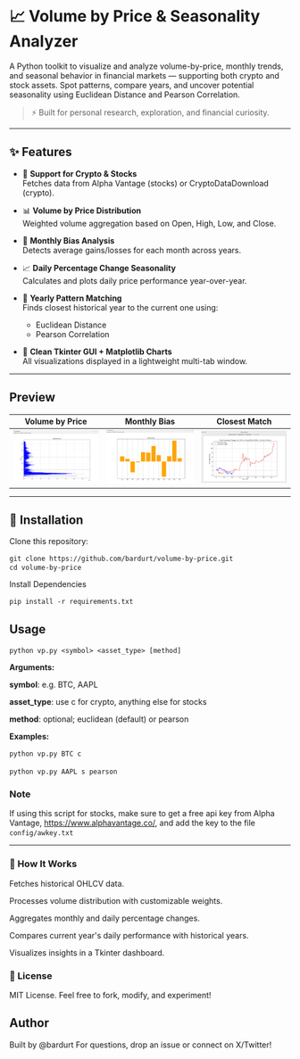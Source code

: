 # 📈 Volume by Price & Seasonality Analyzer

A Python toolkit to visualize and analyze volume-by-price, monthly trends, and seasonal behavior in financial markets — supporting both crypto and stock assets. Spot patterns, compare years, and uncover potential seasonality using Euclidean Distance and Pearson Correlation.

> ⚡ Built for personal research, exploration, and financial curiosity.

---

## ✨ Features

- 🔄 **Support for Crypto & Stocks**  
  Fetches data from Alpha Vantage (stocks) or CryptoDataDownload (crypto).

- 📊 **Volume by Price Distribution**  
  Weighted volume aggregation based on Open, High, Low, and Close.

- 📅 **Monthly Bias Analysis**  
  Detects average gains/losses for each month across years.

- 📈 **Daily Percentage Change Seasonality**  
  Calculates and plots daily price performance year-over-year.

- 🧠 **Yearly Pattern Matching**  
  Finds closest historical year to the current one using:
  - Euclidean Distance
  - Pearson Correlation

- 🎨 **Clean Tkinter GUI + Matplotlib Charts**  
  All visualizations displayed in a lightweight multi-tab window.

---
## Preview
| Volume by Price | Monthly Bias | Closest Match |
| :---:   | :---: | :---: |
| ![Demo2](images/preview_1.png) | ![Demo2](images/preview_2.png) | ![Demo2](images/preview_5.png) 

---

## 🧪 Installation

Clone this repository:

```
git clone https://github.com/bardurt/volume-by-price.git
cd volume-by-price
```

Install Dependencies
```
pip install -r requirements.txt
```

## Usage
```
python vp.py <symbol> <asset_type> [method]
```


**Arguments:**

**symbol**: e.g. BTC, AAPL

**asset_type**: use c for crypto, anything else for stocks

**method**: optional; euclidean (default) or pearson

**Examples:**

```
python vp.py BTC c

python vp.py AAPL s pearson
```

### Note

If using this script for stocks, make sure to get a free api key from Alpha Vantage, https://www.alphavantage.co/, and add the key to the file `config/awkey.txt`

---
### 🧠 How It Works
Fetches historical OHLCV data.

Processes volume distribution with customizable weights.

Aggregates monthly and daily percentage changes.

Compares current year's daily performance with historical years.

Visualizes insights in a Tkinter dashboard.

### 📜 License
MIT License. Feel free to fork, modify, and experiment!

## Author
Built by @bardurt
For questions, drop an issue or connect on X/Twitter!
